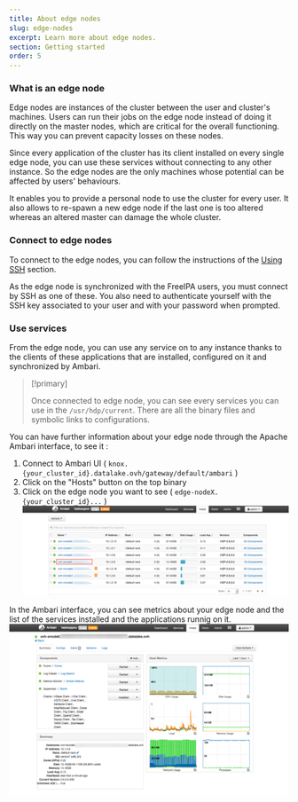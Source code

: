 ```yaml
---
title: About edge nodes
slug: edge-nodes
excerpt: Learn more about edge nodes.
section: Getting started
order: 5
---
```


### What is an edge node

Edge nodes are instances of the cluster between the user and cluster's machines. Users can run their jobs on the edge node instead of doing it directly on the master nodes, which are critical for the overall functioning.
This way you can prevent capacity losses on these nodes.

Since every application of the cluster has its client installed on every single edge node, you can use these services without connecting to any other instance. So the edge nodes are the only machines whose potential can be affected by users' behaviours.

It enables you to provide a personal node to use the cluster for every user. It also allows to re-spawn a new edge node if the last one is too altered whereas an altered master can damage the whole cluster.

### Connect to edge nodes

To connect to the edge nodes, you can follow the instructions of the [Using SSH](../connect-using-ssh/guide.en-gb.md) section.

As the edge node is synchronized with the FreeIPA users, you must connect by SSH as one of these. You also need to authenticate yourself with the SSH key associated to your user and with your password when prompted.


### Use services

From the edge node, you can use any service on to any instance thanks to the clients of these applications that are installed, configured on it and synchronized by Ambari.


> [!primary]
>
> Once connected to edge node, you can see every services you can use in the `/usr/hdp/current`.
> There are all the binary files and symbolic links to configurations.
>

You can have further information about your edge node through the Apache Ambari interface, to see it :

1. Connect to Ambari UI ( `knox.{your_cluster_id}.datalake.ovh/gateway/default/ambari` )
2. Click on the "Hosts" button on the top binary
3. Click on the edge node you want to see ( `edge-nodeX.{your_cluster_id}...` )
![Ambari list of hosts](images/ambari_hosts.png)

In the Ambari interface, you can see metrics about your edge node and the list of the services installed and the applications runnig on it.
![Ambari edge node view](images/ambari_edge_node.png)
